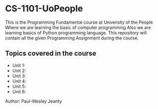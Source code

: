 # CS-1101-UoPeople

This is the Programming Fundamental course at University of the People
Where we are learning the basic of computer programming
Also we are learning basics of Python programming language.
This repository will contain all the given Programming Assignment
during the course.

## Topics covered in the course
- Unit 1:
- Unit 2:
- Unit 3:
- Unit 4:
- Unit 5:
- Unit 6:





Author: Paul-Wesley Jeanty
